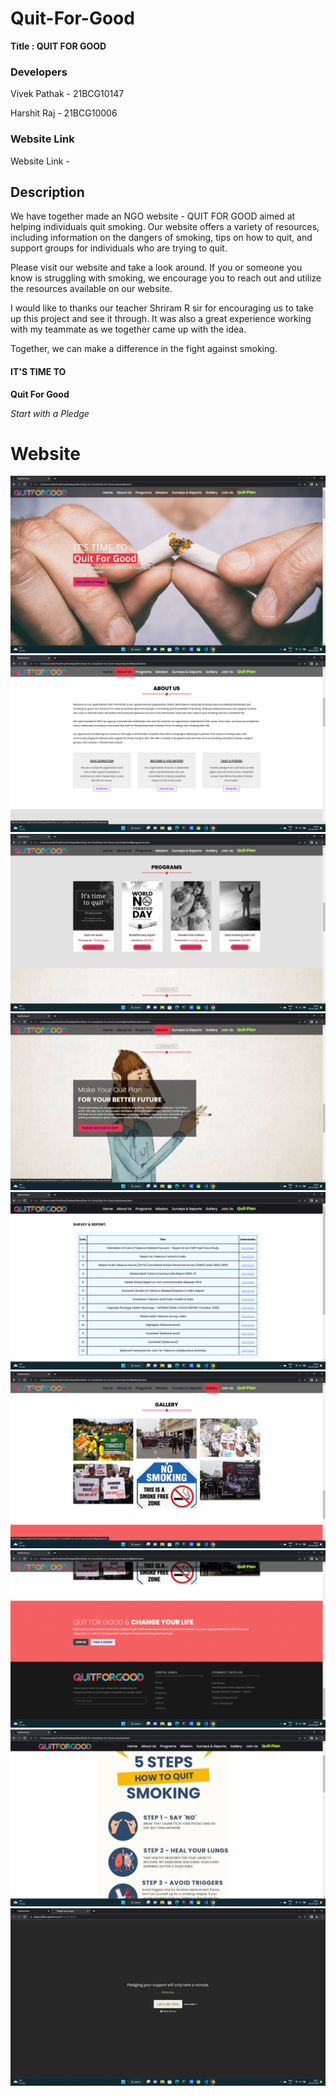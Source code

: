 # Quit-For-Good

**Title : QUIT FOR GOOD**

### Developers
Vivek Pathak - 21BCG10147

Harshit Raj - 21BCG10006


### Website Link

Website Link - 


## Description

We have together made an NGO website - QUIT FOR GOOD aimed at helping individuals quit smoking. Our website offers a variety of resources, including information on the dangers of smoking, tips on how to quit, and support groups for individuals who are trying to quit.

Please visit our website and take a look around. If you or someone you know is struggling with smoking, we encourage you to reach out and utilize the resources available on our website.

I would like to thanks our teacher Shriram R sir for encouraging us to take up this project and see it through. It was also a great experience working with my teammate as we together came up with the idea.

Together, we can make a difference in the fight against smoking. 


#### IT'S TIME TO
**Quit For Good**

*Start with a Pledge*


# Website

![](https://github.com/vivekpathak924/vivekpathak924/blob/main/Screenshot%202023-01-26%20002520.png?raw=true)
![](https://github.com/vivekpathak924/vivekpathak924/blob/main/Screenshot%202023-01-26%20002604.png?raw=true)
![](https://github.com/vivekpathak924/vivekpathak924/blob/main/Screenshot%202023-01-26%20002624.png?raw=true)
![](https://github.com/vivekpathak924/vivekpathak924/blob/main/Screenshot%202023-01-26%20002636.png?raw=true)
![](https://github.com/vivekpathak924/vivekpathak924/blob/main/Screenshot%202023-01-26%20002648.png?raw=true)
![](https://github.com/vivekpathak924/vivekpathak924/blob/main/Screenshot%202023-01-26%20002705.png?raw=true)
![](https://github.com/vivekpathak924/vivekpathak924/blob/main/Screenshot%202023-01-26%20002717.png?raw=true)
![](https://github.com/vivekpathak924/vivekpathak924/blob/main/Screenshot%202023-01-26%20002731.png?raw=true)
![](https://github.com/vivekpathak924/vivekpathak924/blob/main/Screenshot%202023-01-26%20002749.png?raw=true)







